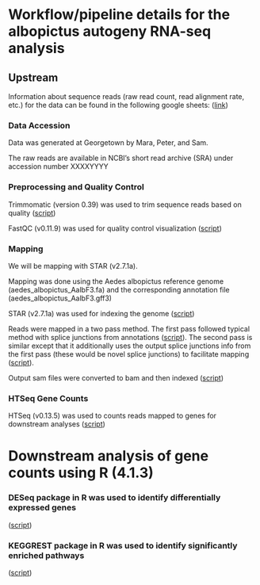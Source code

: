# Workflow/pipeline details for the albopictus autogeny RNA-seq analysis

## Upstream 
Information about sequence reads (raw read count, read alignment rate, etc.) for the data can be found in the following google sheets: ([link](https://docs.google.com/spreadsheets/d/1_RixzDGNsUlvhOMVCTXViuR_Rim8dNrS5joLMOwbsXo/edit#gid=0))

### Data Accession
Data was generated at Georgetown by Mara, Peter, and Sam.

The raw reads are available in NCBI’s short read archive (SRA) under accession number XXXXYYYY

### Preprocessing and Quality Control
Trimmomatic (version 0.39) was used to trim sequence reads based on quality ([script](https://github.com/samstur/albo_auto_mRNA/blob/main/trim.sh))

FastQC (v0.11.9) was used for quality control visualization ([script](https://github.com/samstur/albo_auto_mRNA/blob/main/fastqc.sh))

### Mapping
We will be mapping with STAR (v2.7.1a).

Mapping was done using the Aedes albopictus reference genome (aedes_albopictus_AalbF3.fa) and the corresponding annotation file (aedes_albopictus_AalbF3.gff3)

STAR (v2.7.1a) was used for indexing the genome ([script](https://github.com/samstur/albo_auto_mRNA/blob/main/STAR_genomeIndex.sh))

Reads were mapped in a two pass method. The first pass followed typical method with splice junctions from annotations ([script](https://github.com/samstur/albo_auto_mRNA/blob/main/STAR_mapping.sh)). The second pass is similar except that it additionally uses the output splice junctions info from the first pass (these would be novel splice junctions) to facilitate mapping ([script](https://github.com/samstur/albo_auto_mRNA/blob/main/STAR_map_twopass.sh)).

Output sam files were converted to bam and then indexed ([script](https://github.com/samstur/albo_auto_mRNA/blob/main/sam2bam.sh))

### HTSeq Gene Counts
HTSeq (v0.13.5) was used to counts reads mapped to genes for downstream analyses ([script](https://github.com/samstur/albo_auto_mRNA/blob/main/htseq_count.sh))

# Downstream analysis of gene counts using R (4.1.3)

### DESeq package in R was used to identify differentially expressed genes
([script](https://github.com/samstur/albo_auto_mRNA/blob/main/DESeq_script.R))

### KEGGREST package in R was used to identify significantly enriched pathways
([script](https://github.com/samstur/albo_auto_mRNA/blob/main/KEGG_Enrichment.R))
